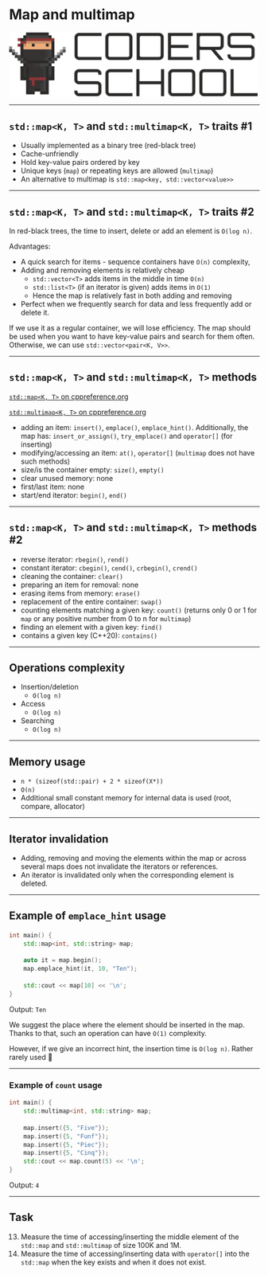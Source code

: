 <!-- .slide: data-background="#111111" -->

# Map and multimap

<a href="https://coders.school">
    <img width="500" src="../img/coders_school_logo.png" alt="Coders School" class="plain">
</a>

___

## `std::map<K, T>` and `std::multimap<K, T>` traits #1

* <!-- .element: class="fragment fade-in" --> Usually implemented as a binary tree (red-black tree)
* <!-- .element: class="fragment fade-in" --> Cache-unfriendly
* <!-- .element: class="fragment fade-in" --> Hold key-value pairs ordered by key
* <!-- .element: class="fragment fade-in" --> Unique keys (<code>map</code>) or repeating keys are allowed (<code>multimap</code>)
* <!-- .element: class="fragment fade-in" --> An alternative to multimap is <code>std::map&lt;key, std::vector&lt;value&gt;&gt;</code>

___
<!-- .slide: style="font-size: 0.95em" -->

## `std::map<K, T>` and `std::multimap<K, T>` traits #2

In red-black trees, the time to insert, delete or add an element is `O(log n)`.

Advantages:
<!-- .element: class="fragment fade-in" -->

* <!-- .element: class="fragment fade-in" --> A quick search for items - sequence containers have <code>O(n)</code> complexity,
* <!-- .element: class="fragment fade-in" --> Adding and removing elements is relatively cheap
  * <!-- .element: class="fragment fade-in" --> <code>std::vector&lt;T&gt;</code> adds items in the middle in time <code>O(n)</code>
  * <!-- .element: class="fragment fade-in" --> <code>std::list&lt;T&gt;</code> (if an iterator is given) adds items in <code>O(1)</code>
  * <!-- .element: class="fragment fade-in" --> Hence the map is relatively fast in both adding and removing
* <!-- .element: class="fragment fade-in" --> Perfect when we frequently search for data and less frequently add or delete it.

If we use it as a regular container, we will lose efficiency. The map should be used when you want to have key-value pairs and search for them often. Otherwise, we can use `std::vector<pair<K, V>>`.
<!-- .element: class="fragment fade-in" -->

___

## `std::map<K, T>` and `std::multimap<K, T>` methods

[`std::map<K, T>` on cppreference.org](https://en.cppreference.com/w/cpp/container/map)

[`std::multimap<K, T>` on cppreference.org](https://en.cppreference.com/w/cpp/container/multimap)

* <!-- .element: class="fragment fade-in" --> adding an item: <code>insert()</code>, <code>emplace()</code>, <code class="fragment highlight-green">emplace_hint()</code>. Additionally, the map has: <code class="fragment highlight-green">insert_or_assign()</code>, <code class="fragment highlight-green">try_emplace()</code> and <code class="fragment highlight-green">operator[]</code> (for inserting)
* <!-- .element: class="fragment fade-in" --> modifying/accessing an item: <code class="fragment highlight-green">at()</code>, <code class="fragment highlight-green">operator[]</code> <span  class="fragment highlight-red">(<code>multimap</code> does not have such methods)</span>
* <!-- .element: class="fragment fade-in" --> size/is the container empty: <code>size()</code>, <code>empty()</code>
* <!-- .element: class="fragment fade-in" --> clear unused memory: <span class="fragment highlight-red"><span class="fragment highlight-red">none</span></span>
* <!-- .element: class="fragment fade-in" --> first/last item: <span class="fragment highlight-red">none</span>
* <!-- .element: class="fragment fade-in" --> start/end iterator: <code>begin()</code>, <code>end()</code>

___

## `std::map<K, T>` and `std::multimap<K, T>` methods #2

* <!-- .element: class="fragment fade-in" --> reverse iterator: <code>rbegin()</code>, <code>rend()</code>
* <!-- .element: class="fragment fade-in" --> constant iterator: <code>cbegin()</code>, <code>cend()</code>, <code>crbegin()</code>, <code>crend()</code>
* <!-- .element: class="fragment fade-in" --> cleaning the container: <code>clear()</code>
* <!-- .element: class="fragment fade-in" --> preparing an item for removal: <span class="fragment highlight-red">none</span>
* <!-- .element: class="fragment fade-in" --> erasing items from memory: <code>erase()</code>
* <!-- .element: class="fragment fade-in" --> replacement of the entire container: <code>swap()</code>
* <!-- .element: class="fragment fade-in" --> counting elements matching a given key: <code class="fragment highlight-green">count()</code> (returns only 0 or 1 for <code>map</code> or any positive number from 0 to n for <code>multimap</code>)
* <!-- .element: class="fragment fade-in" --> finding an element with a given key: <code class="fragment highlight-green">find()</code>
* <!-- .element: class="fragment fade-in" --> contains a given key (C++20): <code class="fragment highlight-green">contains()</code>

___

## Operations complexity

* <!-- .element: class="fragment fade-in" --> Insertion/deletion
  * <!-- .element: class="fragment fade-in" --> <code>O(log n)</code>
* <!-- .element: class="fragment fade-in" --> Access
  * <!-- .element: class="fragment fade-in" --> <code>O(log n)</code>
* <!-- .element: class="fragment fade-in" --> Searching
  * <!-- .element: class="fragment fade-in" --> <code>O(log n)</code>

___

## Memory usage

* <!-- .element: class="fragment fade-in" --> <code>n * (sizeof(std::pair<K, T>) + 2 * sizeof(X*))</code>
* <!-- .element: class="fragment fade-in" --> <code>O(n)</code>
* <!-- .element: class="fragment fade-in" --> Additional small constant memory for internal data is used (root, compare, allocator)

___

## Iterator invalidation

* <!-- .element: class="fragment fade-in" --> Adding, removing and moving the elements within the map or across several maps does not invalidate the iterators or references.
* <!-- .element: class="fragment fade-in" --> An iterator is invalidated only when the corresponding element is deleted.

___

## Example of `emplace_hint` usage

```cpp []
int main() {
    std::map<int, std::string> map;

    auto it = map.begin();
    map.emplace_hint(it, 10, "Ten");

    std::cout << map[10] << '\n';
}
```
<!-- .element: class="fragment fade-in" -->

Output:
`Ten`
<!-- .element: class="fragment fade-in" -->

We suggest the place where the element should be inserted in the map. Thanks to that, such an operation can have `O(1)` complexity.
<!-- .element: class="fragment fade-in" -->

However, if we give an incorrect hint, the insertion time is `O(log n)`. Rather rarely used 🙂
<!-- .element: class="fragment fade-in" -->

___

### Example of `count` usage

```cpp
int main() {
    std::multimap<int, std::string> map;

    map.insert({5, "Five"});
    map.insert({5, "Funf"});
    map.insert({5, "Piec"});
    map.insert({5, "Cinq"});
    std::cout << map.count(5) << '\n';
}
```
<!-- .element: class="fragment fade-in" -->

Output: `4`
<!-- .element: class="fragment fade-in" -->

___

## Task

13. Measure the time of accessing/inserting the middle element of the `std::map` and `std::multimap` of size 100K and 1M.
14. Measure the time of accessing/inserting data with `operator[]` into the `std::map` when the key exists and when it does not exist.

